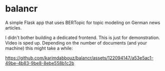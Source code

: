 # balancr

A simple Flask app that uses BERTopic for topic modeling on German news articles.

I didn't bother building a dedicated frontend. This is just for demonstration. Video is sped up. Depending on the number of documents (and your machine) this might take a while:



https://github.com/karimdabbouz/balancr/assets/122094147/a53e5ac1-49be-4b83-9be8-8ebe558b1c2b

